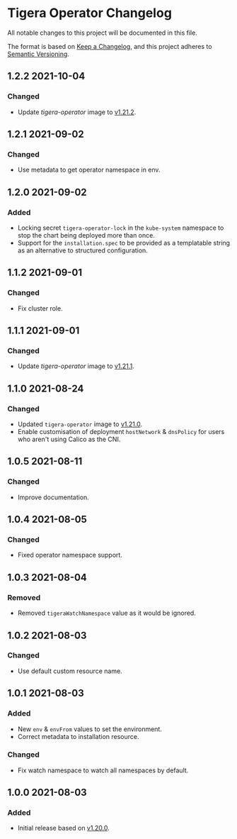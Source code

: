 # Tigera Operator Changelog

All notable changes to this project will be documented in this file.

The format is based on [Keep a Changelog](https://keepachangelog.com/en/1.0.0/),
and this project adheres to [Semantic Versioning](https://semver.org/spec/v2.0.0.html).

<!-- ## [UNRELEASED]
### Added
### Changed
### Deprecated
### Removed -->

## 1.2.2 2021-10-04

### Changed

- Update _tigera-operator_ image to [v1.21.2](https://github.com/tigera/operator/releases/tag/v1.21.2).

## 1.2.1 2021-09-02

### Changed

- Use metadata to get operator namespace in env.

## 1.2.0 2021-09-02

### Added

- Locking secret `tigera-operator-lock` in the `kube-system` namespace to stop the chart being deployed more than once.
- Support for the `installation.spec` to be provided as a templatable string as an alternative to structured configuration.

## 1.1.2 2021-09-01

### Changed

- Fix cluster role.

## 1.1.1 2021-09-01

### Changed

- Update _tigera-operator_ image to [v1.21.1](https://github.com/tigera/operator/releases/tag/v1.21.1).

## 1.1.0 2021-08-24

### Changed

- Updated `tigera-operator` image to [v1.21.0](https://github.com/tigera/operator/releases/tag/v1.21.0).
- Enable customisation of deployment `hostNetwork` & `dnsPolicy` for users who aren't using Calico as the CNI.

## 1.0.5 2021-08-11

### Changed

- Improve documentation.

## 1.0.4 2021-08-05

### Changed

- Fixed operator namespace support.

## 1.0.3 2021-08-04

### Removed

- Removed `tigeraWatchNamespace` value as it would be ignored.

## 1.0.2 2021-08-03

### Changed

- Use default custom resource name.

## 1.0.1 2021-08-03

### Added

- New `env` & `envFrom` values to set the environment.
- Correct metadata to installation resource.

### Changed

- Fix watch namespace to watch all namespaces by default.

## 1.0.0 2021-08-03

### Added

- Initial release based on [v1.20.0](https://github.com/tigera/operator/releases/tag/v1.20.0).
